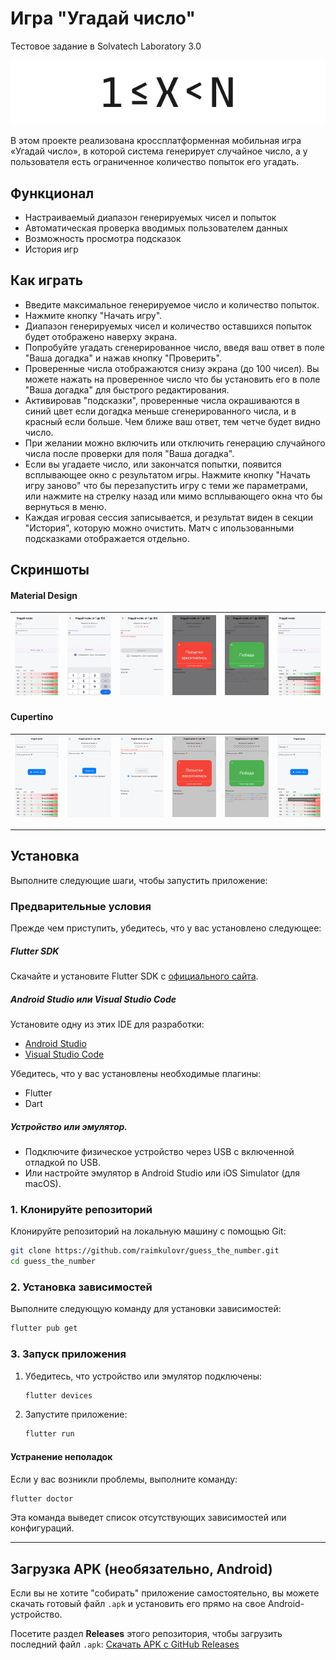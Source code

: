 # Игра "Угадай число"

Тестовое задание в Solvatech Laboratory 3.0

<p align="center">
  <img src="assets/screenshots/banner.png" width="600px" alt="Баннер Игры Угадай число">
</p>

В этом проекте реализована кроссплатформенная мобильная игра «Угадай число», в которой система генерирует случайное число, а у пользователя есть ограниченное количество попыток его угадать.


## Функционал

- Настраиваемый диапазон генерируемых чисел и попыток
- Автоматическая проверка вводимых пользователем данных
- Возможность просмотра подсказок
- История игр

## Как играть

- Введите максимальное генерируемое число и количество попыток.
- Нажмите кнопку "Начать игру".
- Диапазон генерируемых чисел и количество оставшихся попыток будет отображено наверху экрана.
- Попробуйте угадать сгенерированное число, введя ваш ответ в поле "Ваша догадка" и нажав кнопку "Проверить".
- Проверенные числа отображаются снизу экрана (до 100 чисел). Вы можете нажать на проверенное число что бы установить его в поле "Ваша догадка" для быстрого редактирования.
- Активировав "подсказки", проверенные числа окрашиваются в синий цвет если догадка меньше сгенерированного числа, и в красный если больше. Чем ближе ваш ответ, тем четче будет видно число.
- При желании можно включить или отключить генерацию случайного числа после проверки для поля "Ваша догадка".
- Если вы угадаете число, или закончатся попытки, появится всплывающее окно с результатом игры. Нажмите кнопку "Начать игру заново" что бы перезапустить игру с теми же параметрами, или нажмите на стрелку назад или мимо всплывающего окна что бы вернуться в меню.
- Каждая игровая сессия записывается, и результат виден в секции "История", которую можно очистить. Матч с ипользованными подсказками отображается отдельно.

## Скриншоты

#### Material Design

| ![image](assets/screenshots/Screenshot-1.webp) | ![image](assets/screenshots/Screenshot-2.webp) | ![image](assets/screenshots/Screenshot-3.webp) | ![image](assets/screenshots/Screenshot-4.webp) | ![image](assets/screenshots/Screenshot-5.webp) | ![image](assets/screenshots/Screenshot-6.webp) |
|------------------------------------------------|------------------------------------------------|------------------------------------------------|------------------------------------------------|------------------------------------------------|------------------------------------------------|

#### Cupertino

| ![image](assets/screenshots/Screenshot-7.webp) | ![image](assets/screenshots/Screenshot-8.webp) | ![image](assets/screenshots/Screenshot-9.webp) | ![image](assets/screenshots/Screenshot-10.webp) | ![image](assets/screenshots/Screenshot-11.webp) | ![image](assets/screenshots/Screenshot-12.webp) |
|------------------------------------------------|------------------------------------------------|------------------------------------------------|-------------------------------------------------|-------------------------------------------------|-------------------------------------------------|

---

## Установка

Выполните следующие шаги, чтобы запустить приложение:

### Предварительные условия

Прежде чем приступить, убедитесь, что у вас установлено следующее:

##### **Flutter SDK**

Скачайте и установите Flutter SDK с [официального сайта](https://docs.flutter.dev/get-started/install).

##### **Android Studio или Visual Studio Code**

Установите одну из этих IDE для разработки:

- [Android Studio](https://developer.android.com/studio)
- [Visual Studio Code](https://code.visualstudio.com/)

Убедитесь, что у вас установлены необходимые плагины:

- Flutter
- Dart

##### **Устройство или эмулятор**.

- Подключите физическое устройство через USB с включенной отладкой по USB.
- Или настройте эмулятор в Android Studio или iOS Simulator (для macOS).

### 1. Клонируйте репозиторий

Клонируйте репозиторий на локальную машину с помощью Git:

```bash
git clone https://github.com/raimkulovr/guess_the_number.git
cd guess_the_number
```

### 2. Установка зависимостей

Выполните следующую команду для установки зависимостей:

```bash
flutter pub get
```

### 3. Запуск приложения

1. Убедитесь, что устройство или эмулятор подключены:

   ```bash
   flutter devices
   ```
2. Запустите приложение:

   ```bash
   flutter run
   ```

#### Устранение неполадок

Если у вас возникли проблемы, выполните команду:

```bash
flutter doctor
```

Эта команда выведет список отсутствующих зависимостей или конфигураций.


---


## Загрузка APK (необязательно, Android)

Если вы не хотите "собирать" приложение самостоятельно, вы можете скачать готовый файл `.apk` и установить его прямо на свое Android-устройство.

Посетите раздел **Releases** этого репозитория, чтобы загрузить последний файл `.apk`:
[Скачать APK с GitHub Releases](https://github.com/raimkulovr/guess_the_number/releases)

